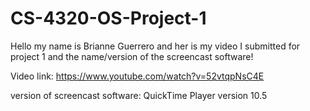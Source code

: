 # CS-4320-OS-Project-1
Hello my name is Brianne Guerrero and her is my video I submitted for project 1 and the name/version of the screencast software!

Video link: https://www.youtube.com/watch?v=52vtqpNsC4E


version of screencast software: QuickTime Player version 10.5
